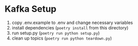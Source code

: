# Kafka Setup

 1. copy .env.example to .env and change necessary variables
 2. install dependencies (`poetry install` from this directory)
 3. run setup.py (`poetry run python setup.py`)
 4. clean up topics (`poetry run python teardown.py`) 
